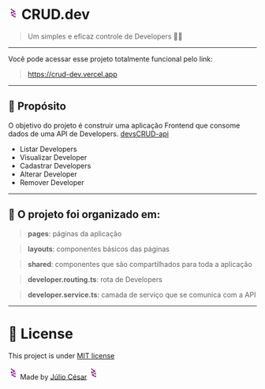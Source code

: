 


#  <img  width="20" src="./readme-assets/jc-color.png">  CRUD.dev
> Um simples e eficaz controle de Developers 👨‍💻
---
Você pode acessar esse projeto totalmente funcional pelo link:
> https://crud-dev.vercel.app
---
## 💬 Propósito
O objetivo do projeto é construir uma aplicação Frontend que consome dados de uma API de Developers. [devsCRUD-api](https://github.com/juliocesarfs/devscrud-api)

- Listar Developers
- Visualizar Developer
- Cadastrar Developers
- Alterar Developer
- Remover Developer
---
## 🧠 O projeto foi organizado em:
> **pages**: páginas da aplicação

> **layouts**: componentes básicos das páginas

> **shared**: componentes que são compartilhados para toda a aplicação

> **developer.routing.ts**: rota de Developers

> **developer.service.ts**: camada de serviço que se comunica com a API

---
# 📕 License
This project is under [MIT license](https://github.com/juliocesarfs/devsCRUD-frontend/blob/main/LICENSE)

<img  width="20" src="./readme-assets/jc-color.png"> Made by [Júlio César](https://github.com/juliocesarfs) <img  width="20" src="./readme-assets/jc-color.png"> 
